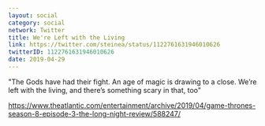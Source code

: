 ```yaml
---
layout: social
category: social
network: Twitter
title: We're Left with the Living
link: https://twitter.com/steinea/status/1122761631946010626
twitterID: 1122761631946010626
date: 2019-04-29
---
```


"The Gods have had their fight. An age of magic is drawing to a close. We’re left with the living, and there’s something scary in that, too"

<https://www.theatlantic.com/entertainment/archive/2019/04/game-thrones-season-8-episode-3-the-long-night-review/588247/>
